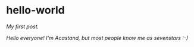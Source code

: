 hello-world
===========
<i>My first post.<i>

Hello everyone! I'm Acastand, but most people know me as sevenstars :-) 
